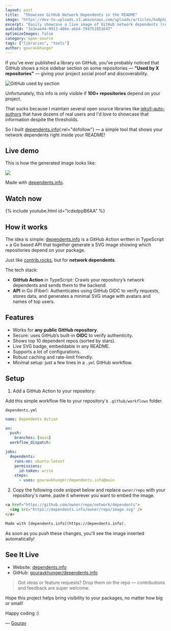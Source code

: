 ```yaml
---
layout: post
title:  "Showcase GitHub Network Dependents in the README"
image: "https://dev-to-uploads.s3.amazonaws.com/uploads/articles/ha0p5gbw0mt3xqsji7nx.png"
excerpt: "Easily showcase a live image of GitHub network dependents (repository users) in your project's readme file."
audioId: "3a3eae44-9913-406e-a6e4-794751051647"
optimizeImages: false
category: open-source
tags: ["libraries", "tools"]
author: gouravkhunger
---
```


If you’ve ever published a library on GitHub, you’ve probably noticed that GitHub shows a nice sidebar section on some repositories — **"Used by X repositories"** — giving your project social proof and discoverability.

<img alt="GitHub used by section" src="https://dev-to-uploads.s3.amazonaws.com/uploads/articles/yhshsui1xn89wfijc8lc.png" />

Unfortunately, this info is only visible if **100+ repositories** depend on your project.

That sucks because I maintain several open source libraries like [jekyll-auto-authors](https://github.com/gouravkhunger/jekyll-auto-authors) that have dozens of real users and I'd love to showcase that information despite the thresholds.

So I built [dependents.info](https://dependents.info){:rel="dofollow"} — a simple tool that shows your network dependents right inside your README!

## Live demo

This is how the generated image looks like:

<a href="https://github.com/gouravkhunger/jekyll-auto-authors/network/dependents">
  <img src="https://dependents.info/gouravkhunger/jekyll-auto-authors/image.svg" />
</a>

Made with [dependents.info](https://dependents.info).

## Watch now

{% include youtube.html id="icdxdppB6AA" %}

## How it works

The idea is simple: [dependents.info](https://dependents.info) is a GitHub Action written in TypeScript + a Go based API that together generate a SVG image showing which repositories depend on your package.

Just like [contrib.rocks](https://contrib.rocks), but for **network dependents**.

The tech stack:

- **GitHub Action** in TypeScript: Crawls your repository’s network dependents and sends them to the backend.
- **API** in Go (Fiber): Authenticates using GitHub OIDC to verify requests, stores data, and generates a minimal SVG image with avatars and names of top users.

## Features
- Works for **any public GitHub repository**.
- Secure: uses GitHub’s built-in **OIDC** to verify authenticity.
- Shows top 10 dependent repos (sorted by stars).
- Live SVG badge, embeddable in any README.
- Supports a lot of configurations.
- Robust caching and rate-limit friendly.
- Minimal setup: just a few lines in a `.yml` GitHub workflow.

## Setup

1. Add a GitHub Action to your repository:

Add this simple workflow file to your repository's `.github/workflows` folder.

`dependents.yml`

```yml
name: Dependents Action

on:
  push:
    branches: [main]
  workflow_dispatch:

jobs:
  dependents:
    runs-on: ubuntu-latest
    permissions:
      id-token: write
    steps:
      - uses: gouravkhunger/dependents.info@main
```

2. Copy the following code snippet below and replace `owner/repo` with your repository's name. paste it wherever you want to embed the image.

```html
<a href="https://github.com/owner/repo/network/dependents">
  <img src="https://dependents.info/owner/repo/image.svg" />
</a>

Made with [dependents.info](https://dependents.info).
```

As soon as you push these changes, you'll see the image inserted automatically!

## See It Live

- Website: [dependents.info](https://dependents.info)
- GitHub: [gouravkhunger/dependents.info](https://github.com/gouravkhunger/dependents.info)

> Got ideas or feature requests? Drop them on the repo — contributions and feedback are super welcome.

Hope this project helps bring visibility to your packages, no matter how big or small!

Happy coding :)

— [Gourav](https://gourav.sh)
